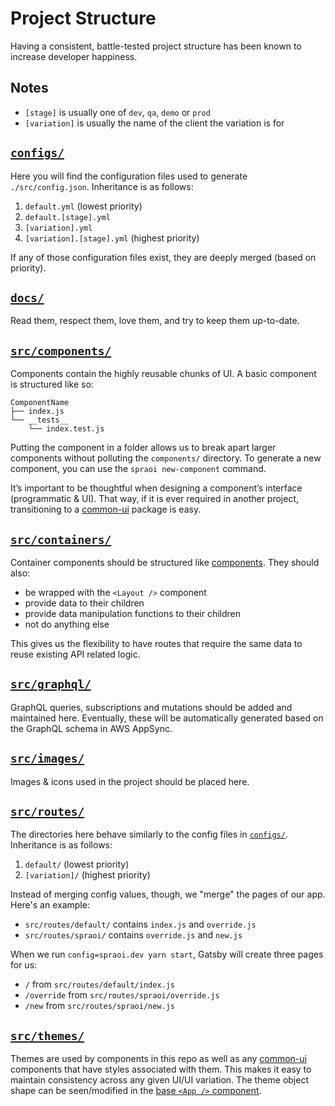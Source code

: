 # Project Structure

Having a consistent, battle-tested project structure has been known to increase
developer happiness.

## Notes

- `[stage]` is usually one of `dev`, `qa`, `demo` or `prod`
- `[variation]` is usually the name of the client the variation is for

## [`configs/`](https://github.com/spraoi/starter-ui/tree/master/configs)

Here you will find the configuration files used to generate `./src/config.json`.
Inheritance is as follows:

1. `default.yml` (lowest priority)
2. `default.[stage].yml`
3. `[variation].yml`
4. `[variation].[stage].yml` (highest priority)

If any of those configuration files exist, they are deeply merged (based on
priority).

## [`docs/`](https://github.com/spraoi/starter-ui/tree/master/docs)

Read them, respect them, love them, and try to keep them up-to-date.

## [`src/components/`](https://github.com/spraoi/starter-ui/tree/master/src/components)

Components contain the highly reusable chunks of UI. A basic component is
structured like so:

```
ComponentName
├── index.js
└── __tests__
    └── index.test.js
```

Putting the component in a folder allows us to break apart larger components
without polluting the `components/` directory. To generate a new component, you
can use the `spraoi new-component` command.

It&rsquo;s important to be thoughtful when designing a component&rsquo;s
interface (programmatic & UI). That way, if it is ever required in another
project, transitioning to a [common-ui](https://github.com/spraoi/common-ui)
package is easy.

## [`src/containers/`](https://github.com/spraoi/starter-ui/tree/master/src/containers)

Container components should be structured like [components](#srccomponents).
They should also:

- be wrapped with the `<Layout />` component
- provide data to their children
- provide data manipulation functions to their children
- not do anything else

This gives us the flexibility to have routes that require the same data to reuse
existing API related logic.

## [`src/graphql/`](https://github.com/spraoi/starter-ui/tree/master/src/graphql)

GraphQL queries, subscriptions and mutations should be added and maintained
here. Eventually, these will be automatically generated based on the GraphQL
schema in AWS AppSync.

## [`src/images/`](https://github.com/spraoi/starter-ui/tree/master/src/images)

Images & icons used in the project should be placed here.

## [`src/routes/`](https://github.com/spraoi/starter-ui/tree/master/src/routes)

The directories here behave similarly to the config files in
[`configs/`](#configs). Inheritance is as follows:

1. `default/` (lowest priority)
2. `[variation]/` (highest priority)

Instead of merging config values, though, we "merge" the pages of our app.
Here's an example:

- `src/routes/default/` contains `index.js` and `override.js`
- `src/routes/spraoi/` contains `override.js` and `new.js`

When we run `config=spraoi.dev yarn start`, Gatsby will create three pages for
us:

- `/` from `src/routes/default/index.js`
- `/override` from `src/routes/spraoi/override.js`
- `/new` from `src/routes/spraoi/new.js`

## [`src/themes/`](https://github.com/spraoi/starter-ui/tree/master/src/themes)

Themes are used by components in this repo as well as any
[common-ui](https://github.com/spraoi/common-ui) components that have styles
associated with them. This makes it easy to maintain consistency across any
given UI/UI variation. The theme object shape can be seen/modified in the
[base `<App />` component](https://github.com/spraoi/common-ui/blob/master/packages/base/components/App/types.js).
